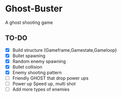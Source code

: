 # Ghost-Buster

A ghost shooting game

## TO-DO

- [x] Build structure {Gameframe,Gamestate,Gameloop}
- [x] Bullet spawning
- [x] Random enemy spawning
- [x] Bullet collision
- [x] Enemy shooting pattern
- [ ] Friendly GHOST that drop power ups
- [ ] Power up Speed up, multi shot
- [ ] Add more types of enemies
